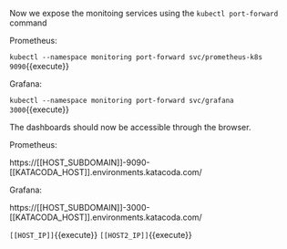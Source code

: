 Now we expose the monitoing services using the `kubectl port-forward` command

Prometheus:

`kubectl --namespace monitoring port-forward svc/prometheus-k8s 9090`{{execute}}

Grafana:

`kubectl --namespace monitoring port-forward svc/grafana 3000`{{execute}}


The dashboards should now be accessible through the browser.

Prometheus:

https://[[HOST_SUBDOMAIN]]-9090-[[KATACODA_HOST]].environments.katacoda.com/

Grafana:

https://[[HOST_SUBDOMAIN]]-3000-[[KATACODA_HOST]].environments.katacoda.com/

`[[HOST_IP]]`{{execute}}
`[[HOST2_IP]]`{{execute}}